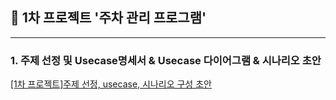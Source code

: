 ## 💙 1차 프로젝트 '주차 관리 프로그램' 
---------------------------------------

### 1. 주제 선정 및 Usecase명세서 & Usecase 다이어그램 & 시나리오 초안
[[1차 프로젝트]주제 선정, usecase, 시나리오 구성 초안](https://docs.google.com/viewer?url=https://docs.google.com/document/d/e/2PACX-1vSz84TFiR2pcKzQr9Syxe3-Y6foDd9A04OLGiR8Az2v8NY3SXKf4SNIxIujdUQVATeyf3iq0JncuX7W/pub?raw=True)